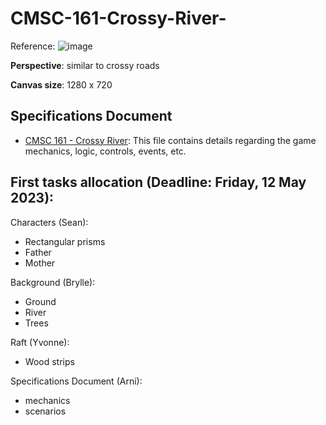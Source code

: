 # CMSC-161-Crossy-River-

Reference:
![image](https://user-images.githubusercontent.com/80378736/236368984-0f9ac3e2-a561-4180-acda-ebc1e7792f87.png)


**Perspective**: similar to crossy roads

**Canvas size**: 1280 x 720

## Specifications Document
- [CMSC 161 - Crossy River](https://docs.google.com/document/d/1xYqdcXD20pEKx_FY8n8RdX8k-wRNRtCpCi-b-Djtyfc/edit?usp=sharing): This file contains details regarding the game mechanics, logic, controls, events, etc.

## First tasks allocation (Deadline: Friday, 12 May 2023):
Characters (Sean):
- Rectangular prisms
- Father
- Mother

Background (Brylle):
- Ground
- River
- Trees

Raft (Yvonne):
- Wood strips

Specifications Document (Arni):
- mechanics
- scenarios
